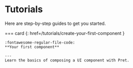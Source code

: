 # Tutorials

Here are step-by-step guides to get you started.

<!-- --8<-- [start:tutorials] -->

=== card {: href=/tutorials/create-your-first-component }

    :fontawesome-regular-file-code:
    **Your first component**

    ---
    Learn the basics of composing a UI component with Pret.

<!-- --8<-- [end:tutorials] -->
